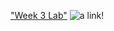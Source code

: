["Week 3 Lab"](https://ucsd-cse15l-w22.github.io/week/week3/)
![a link!](https://upload.wikimedia.org/wikipedia/commons/thumb/b/b6/Image_created_with_a_mobile_phone.png/1200px-Image_created_with_a_mobile_phone.png)